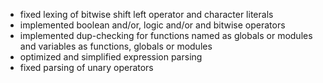 - fixed lexing of bitwise shift left operator and character literals
- implemented boolean and/or, logic and/or and bitwise operators
- implemented dup-checking for functions named as globals or modules and variables as functions, globals or modules
- optimized and simplified expression parsing
- fixed parsing of unary operators
